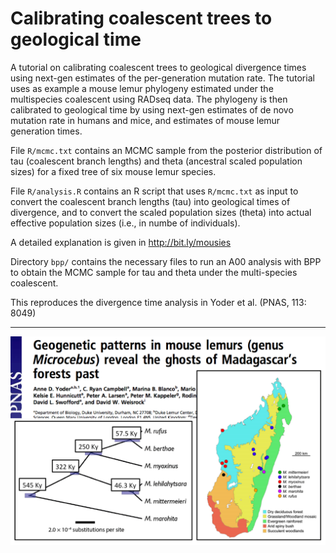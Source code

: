 # Calibrating coalescent trees to geological time

A tutorial on calibrating coalescent trees to geological divergence times using next-gen estimates of the per-generation mutation rate.  The tutorial uses as example a mouse lemur phylogeny estimated under the multispecies coalescent using RADseq data. The phylogeny is then calibrated to geological time by using next-gen estimates of de novo mutation rate in humans and mice, and estimates of mouse lemur generation times.

File `R/mcmc.txt` contains an MCMC sample from the posterior distribution of tau (coalescent branch lengths) and theta (ancestral scaled population sizes) for a fixed tree of six mouse lemur species.
 
File `R/analysis.R` contains an R script that uses `R/mcmc.txt` as input to convert the coalescent branch lengths (tau) into geological times of divergence, and to convert the scaled population sizes (theta) into actual effective population sizes (i.e., in numbe of individuals). 

A detailed explanation is given in http://bit.ly/mousies

Directory `bpp/` contains the necessary files to run an A00 analysis with BPP to obtain the MCMC sample for tau and theta under the multi-species coalescent.

This reproduces the divergence time analysis in Yoder et al. (PNAS, 113: 8049)

***

![](mousies.png)
